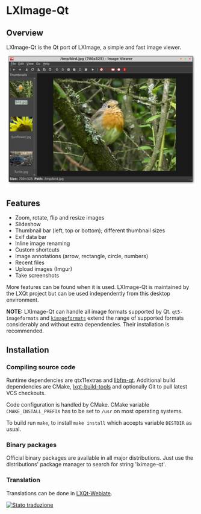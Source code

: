 # LXImage-Qt

## Overview

LXImage-Qt is the Qt port of LXImage, a simple and fast image viewer.

![LXImage-Qt](lximage-qt.png)


## Features

* Zoom, rotate, flip and resize images
* Slideshow
* Thumbnail bar (left, top or bottom); different thumbnail sizes
* Exif data bar
* Inline image renaming
* Custom shortcuts
* Image annotations (arrow, rectangle, circle, numbers)
* Recent files
* Upload images (Imgur)
* Take screenshots

More features can be found when it is used. LXImage-Qt is maintained by the LXQt project
but can be used independently from this desktop environment.

**NOTE:** LXImage-Qt can handle all image formats supported by Qt. `qt5-imageformats` and
[`kimageformats`](https://api.kde.org/frameworks/kimageformats/html/index.html) extend
the range of supported formats considerably and without extra dependencies. Their
installation is recommended.

## Installation

### Compiling source code

Runtime dependencies are qtx11extras and [libfm-qt](https://github.com/lxqt/libfm-qt).
Additional build dependencies are CMake, [lxqt-build-tools](https://github.com/lxqt/lxqt-build-tools)
and optionally Git to pull latest VCS checkouts.

Code configuration is handled by CMake. CMake variable `CMAKE_INSTALL_PREFIX`
has to be set to `/usr` on most operating systems.

To build run `make`, to install `make install` which accepts variable `DESTDIR`
as usual.

### Binary packages

Official binary packages are available in all major distributions. Just use the distributions'
package manager to search for string 'lximage-qt'.


### Translation

Translations can be done in [LXQt-Weblate](https://translate.lxqt-project.org/projects/lxqt-desktop/lximage-qt/).

<a href="https://translate.lxqt-project.org/projects/lxqt-desktop/lximage-qt/">
<img src="https://translate.lxqt-project.org/widgets/lxqt-desktop/-/lximage-qt/multi-auto.svg" alt="Stato traduzione" />
</a>
